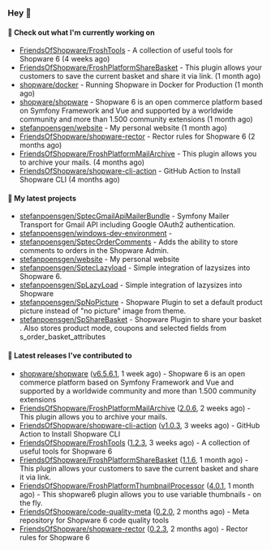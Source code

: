 ### Hey 👋

#### 👷 Check out what I'm currently working on

- [FriendsOfShopware/FroshTools](https://github.com/FriendsOfShopware/FroshTools) - A collection of useful tools for Shopware 6 (4 weeks ago)
- [FriendsOfShopware/FroshPlatformShareBasket](https://github.com/FriendsOfShopware/FroshPlatformShareBasket) - This plugin allows your customers to save the current basket and share it via link. (1 month ago)
- [shopware/docker](https://github.com/shopware/docker) - Running Shopware in Docker for Production (1 month ago)
- [shopware/shopware](https://github.com/shopware/shopware) - Shopware 6 is an open commerce platform based on Symfony Framework and Vue and supported by a worldwide community and more than 1.500 community extensions (1 month ago)
- [stefanpoensgen/website](https://github.com/stefanpoensgen/website) - My personal website (1 month ago)
- [FriendsOfShopware/shopware-rector](https://github.com/FriendsOfShopware/shopware-rector) - Rector rules for Shopware 6 (2 months ago)
- [FriendsOfShopware/FroshPlatformMailArchive](https://github.com/FriendsOfShopware/FroshPlatformMailArchive) - This plugin allows you to archive your mails. (4 months ago)
- [FriendsOfShopware/shopware-cli-action](https://github.com/FriendsOfShopware/shopware-cli-action) - GitHub Action to Install Shopware CLI (4 months ago)

#### 🌱 My latest projects

- [stefanpoensgen/SptecGmailApiMailerBundle](https://github.com/stefanpoensgen/SptecGmailApiMailerBundle) - Symfony Mailer Transport for Gmail API including Google OAuth2 authentication.
- [stefanpoensgen/windows-dev-environment](https://github.com/stefanpoensgen/windows-dev-environment) - 
- [stefanpoensgen/SptecOrderComments](https://github.com/stefanpoensgen/SptecOrderComments) - Adds the ability to store comments to orders in the Shopware Admin.
- [stefanpoensgen/website](https://github.com/stefanpoensgen/website) - My personal website
- [stefanpoensgen/SptecLazyload](https://github.com/stefanpoensgen/SptecLazyload) - Simple integration of lazysizes into Shopware 6.
- [stefanpoensgen/SpLazyLoad](https://github.com/stefanpoensgen/SpLazyLoad) - Simple integration of lazysizes into Shopware
- [stefanpoensgen/SpNoPicture](https://github.com/stefanpoensgen/SpNoPicture) - Shopware Plugin to set a default product picture instead of &#34;no picture&#34; image from theme.
- [stefanpoensgen/SpShareBasket](https://github.com/stefanpoensgen/SpShareBasket) - Shopware Plugin to share your basket . Also stores product mode, coupons and selected fields from s_order_basket_attributes

#### 🔭 Latest releases I've contributed to

- [shopware/shopware](https://github.com/shopware/shopware) ([v6.5.6.1](https://github.com/shopware/shopware/releases/tag/v6.5.6.1), 1 week ago) - Shopware 6 is an open commerce platform based on Symfony Framework and Vue and supported by a worldwide community and more than 1.500 community extensions
- [FriendsOfShopware/FroshPlatformMailArchive](https://github.com/FriendsOfShopware/FroshPlatformMailArchive) ([2.0.6](https://github.com/FriendsOfShopware/FroshPlatformMailArchive/releases/tag/2.0.6), 2 weeks ago) - This plugin allows you to archive your mails.
- [FriendsOfShopware/shopware-cli-action](https://github.com/FriendsOfShopware/shopware-cli-action) ([v1.0.3](https://github.com/FriendsOfShopware/shopware-cli-action/releases/tag/v1.0.3), 3 weeks ago) - GitHub Action to Install Shopware CLI
- [FriendsOfShopware/FroshTools](https://github.com/FriendsOfShopware/FroshTools) ([1.2.3](https://github.com/FriendsOfShopware/FroshTools/releases/tag/1.2.3), 3 weeks ago) - A collection of useful tools for Shopware 6
- [FriendsOfShopware/FroshPlatformShareBasket](https://github.com/FriendsOfShopware/FroshPlatformShareBasket) ([1.1.6](https://github.com/FriendsOfShopware/FroshPlatformShareBasket/releases/tag/1.1.6), 1 month ago) - This plugin allows your customers to save the current basket and share it via link.
- [FriendsOfShopware/FroshPlatformThumbnailProcessor](https://github.com/FriendsOfShopware/FroshPlatformThumbnailProcessor) ([4.0.1](https://github.com/FriendsOfShopware/FroshPlatformThumbnailProcessor/releases/tag/4.0.1), 1 month ago) - This shopware6 plugin allows you to use variable thumbnails - on the fly.
- [FriendsOfShopware/code-quality-meta](https://github.com/FriendsOfShopware/code-quality-meta) ([0.2.0](https://github.com/FriendsOfShopware/code-quality-meta/releases/tag/0.2.0), 2 months ago) - Meta repository for Shopware 6 code quality tools
- [FriendsOfShopware/shopware-rector](https://github.com/FriendsOfShopware/shopware-rector) ([0.2.3](https://github.com/FriendsOfShopware/shopware-rector/releases/tag/0.2.3), 2 months ago) - Rector rules for Shopware 6
